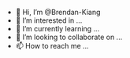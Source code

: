 - 👋 Hi, I’m @Brendan-Kiang
- 👀 I’m interested in ...
- 🌱 I’m currently learning ...
- 💞️ I’m looking to collaborate on ...
- 📫 How to reach me ...

<!---
Brendan-Kiang/Brendan-Kiang is a ✨ special ✨ repository because its `README.md` (this file) appears on your GitHub profile.
You can click the Preview link to take a look at your changes.
--->
